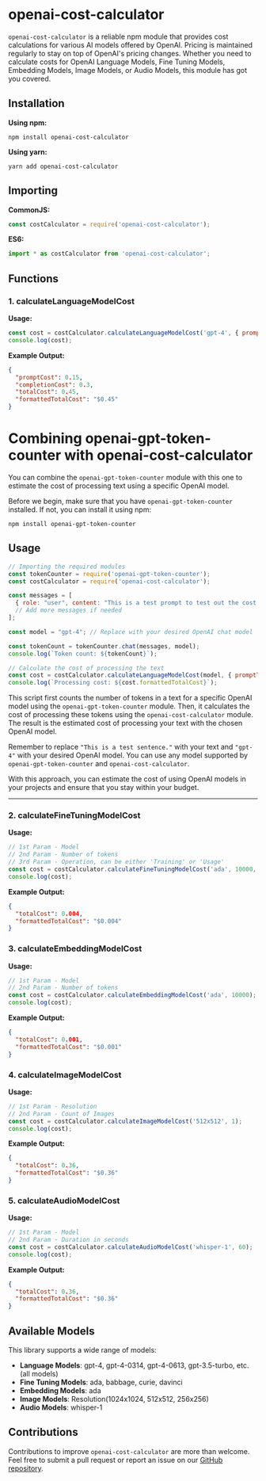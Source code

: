 # openai-cost-calculator

`openai-cost-calculator` is a reliable npm module that provides cost calculations for various AI models offered by OpenAI. Pricing is maintained regularly to stay on top of OpenAI's pricing changes. Whether you need to calculate costs for OpenAI Language Models, Fine Tuning Models, Embedding Models, Image Models, or Audio Models, this module has got you covered.

## Installation

**Using npm:**
```
npm install openai-cost-calculator
```

**Using yarn:**
```
yarn add openai-cost-calculator
```

## Importing

**CommonJS:**
```javascript
const costCalculator = require('openai-cost-calculator');
```

**ES6:**
```javascript
import * as costCalculator from 'openai-cost-calculator';
```

## Functions

### 1. calculateLanguageModelCost

**Usage:**
```javascript
const cost = costCalculator.calculateLanguageModelCost('gpt-4', { promptTokens: 5000, completionTokens: 10000 });
console.log(cost);
```

**Example Output:**
```json
{
  "promptCost": 0.15,
  "completionCost": 0.3,
  "totalCost": 0.45,
  "formattedTotalCost": "$0.45"
}
```

# Combining openai-gpt-token-counter with openai-cost-calculator

You can combine the `openai-gpt-token-counter` module with this one to estimate the cost of processing text using a specific OpenAI model.

Before we begin, make sure that you have `openai-gpt-token-counter` installed. If not, you can install it using npm:
```shell
npm install openai-gpt-token-counter
```

## Usage
```javascript
// Importing the required modules
const tokenCounter = require('openai-gpt-token-counter');
const costCalculator = require('openai-cost-calculator');

const messages = [
  { role: "user", content: "This is a test prompt to test out the cost calculation functionality of openai-cost-calculator" },
  // Add more messages if needed
];

const model = "gpt-4"; // Replace with your desired OpenAI chat model

const tokenCount = tokenCounter.chat(messages, model);
console.log(`Token count: ${tokenCount}`);

// Calculate the cost of processing the text
const cost = costCalculator.calculateLanguageModelCost(model, { promptTokens: tokenCount });
console.log(`Processing cost: ${cost.formattedTotalCost}`);
```

This script first counts the number of tokens in a text for a specific OpenAI model using the `openai-gpt-token-counter` module. Then, it calculates the cost of processing these tokens using the `openai-cost-calculator` module. The result is the estimated cost of processing your text with the chosen OpenAI model.

Remember to replace `"This is a test sentence."` with your text and `"gpt-4"` with your desired OpenAI model. You can use any model supported by `openai-gpt-token-counter` and `openai-cost-calculator`.

With this approach, you can estimate the cost of using OpenAI models in your projects and ensure that you stay within your budget.

---

### 2. calculateFineTuningModelCost

**Usage:**
```javascript
// 1st Param - Model
// 2nd Param - Number of tokens
// 3rd Param - Operation, can be either 'Training' or 'Usage'
const cost = costCalculator.calculateFineTuningModelCost('ada', 10000, 'Training');
console.log(cost);
```

**Example Output:**
```json
{
  "totalCost": 0.004,
  "formattedTotalCost": "$0.004"
}
```

### 3. calculateEmbeddingModelCost

**Usage:**
```javascript
// 1st Param - Model
// 2nd Param - Number of tokens
const cost = costCalculator.calculateEmbeddingModelCost('ada', 10000);
console.log(cost);
```

**Example Output:**
```json
{
  "totalCost": 0.001,
  "formattedTotalCost": "$0.001"
}
```

### 4. calculateImageModelCost

**Usage:**
```javascript
// 1st Param - Resolution
// 2nd Param - Count of Images
const cost = costCalculator.calculateImageModelCost('512x512', 1);
console.log(cost);
```

**Example Output:**
```json
{
  "totalCost": 0.36,
  "formattedTotalCost": "$0.36"
}
```

### 5. calculateAudioModelCost

**Usage:**
```javascript
// 1st Param - Model
// 2nd Param - Duration in seconds
const cost = costCalculator.calculateAudioModelCost('whisper-1', 60);
console.log(cost);
```

**Example Output:**
```json
{
  "totalCost": 0.36,
  "formattedTotalCost": "$0.36"
}
```

## Available Models

This library supports a wide range of models:

- **Language Models**: gpt-4, gpt-4-0314, gpt-4-0613, gpt-3.5-turbo, etc. (all models)
- **Fine Tuning Models**: ada, babbage, curie, davinci
- **Embedding Models**: ada
- **Image Models**: Resolution(1024x1024, 512x512, 256x256)
- **Audio Models**: whisper-1

## Contributions

Contributions to improve `openai-cost-calculator` are more than welcome. Feel free to submit a pull request or report an issue on our [GitHub repository](https://github.com/codergautam/openai-cost-calculator).